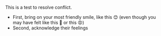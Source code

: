 This is a test to resolve conflict.
* First, bring on your most friendly smile, like this :blush: (even though you may have felt like this :triumph: or this :rage:)
* Second, acknowledge their feelings

